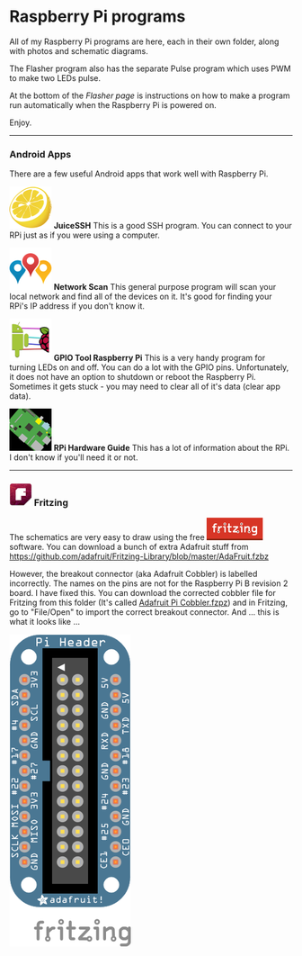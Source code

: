 Raspberry Pi programs
=====================

All of my Raspberry Pi programs are here, each in their own folder, along with photos and schematic diagrams.

The Flasher program also has the separate Pulse program which uses PWM to make two LEDs pulse.

At the bottom of the *Flasher page* is instructions on how to make a program run automatically when the Raspberry Pi is powered on.

Enjoy.


----------------

### Android Apps

There are a few useful Android apps that work well with Raspberry Pi.

![JuiceSSH](https://raw.githubusercontent.com/salamander2/RaspberryPi/master/programs/juiceSSH.png) **JuiceSSH** This is a good SSH program. You can connect to your RPi just as if you were using a computer.

![network](https://raw.githubusercontent.com/salamander2/RaspberryPi/master/programs/network_scan.png) **Network Scan** This general purpose program will scan your local network and find all of the devices on it. It's good for finding your RPi's IP address if you don't know it.

![GPIO](https://raw.githubusercontent.com/salamander2/RaspberryPi/master/programs/GPIO_tool_RaspberryPi.png) **GPIO Tool Raspberry Pi** This is a very handy program for turning LEDs on and off. You can do a lot with the GPIO pins. Unfortunately, it does not have an option to shutdown or reboot the Raspberry Pi. Sometimes it gets stuck - you may need to clear all of it's data (clear app data).

![reference](https://raw.githubusercontent.com/salamander2/RaspberryPi/master/programs/RPI_hardware_guide.png) **RPi Hardware Guide** This has a lot of information about the RPi. I don't know if you'll need it or not. 


-----------

### ![logo1](https://raw.githubusercontent.com/salamander2/RaspberryPi/master/programs/Fritzing_icon.png) Fritzing 
The schematics are very easy to draw using the free ![Fritzing](https://raw.githubusercontent.com/salamander2/RaspberryPi/master/programs/fritzing-logo.png)  software. You can download a bunch of extra Adafruit stuff from https://github.com/adafruit/Fritzing-Library/blob/master/AdaFruit.fzbz

However, the breakout connector (aka Adafruit Cobbler) is labelled incorrectly. The names on the pins are not for the Raspberry Pi B revision 2 board. I have fixed this. You can download the corrected cobbler file for Fritzing from this folder (It's called [Adafruit Pi Cobbler.fzpz](https://github.com/salamander2/RaspberryPi/blob/master/programs/Adafruit%20Pi%20Cobbler.fzpz)) and in Fritzing, go to "File/Open" to import the correct breakout connector.  And ... this is what it looks like ...

![image](https://raw.githubusercontent.com/salamander2/RaspberryPi/master/programs/Pi_header_bb.png)
